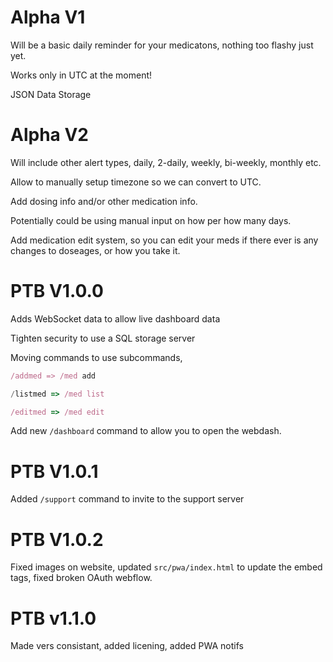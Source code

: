 # Alpha V1

Will be a basic daily reminder for your medicatons, nothing too flashy just yet.

Works only in UTC at the moment!

JSON Data Storage

# Alpha V2

Will include other alert types, daily, 2-daily, weekly, bi-weekly, monthly etc.

Allow to manually setup timezone so we can convert to UTC.

Add dosing info and/or other medication info.

Potentially could be using manual input on how per how many days.

Add medication edit system, so you can edit your meds if there ever is any changes to doseages, or how you take it.

# PTB V1.0.0

Adds WebSocket data to allow live dashboard data

Tighten security to use a SQL storage server

Moving commands to use subcommands, 

```js
/addmed => /med add

/listmed => /med list

/editmed => /med edit

```

Add new `/dashboard` command to allow you to open the webdash.

# PTB V1.0.1

Added `/support` command to invite to the support server

# PTB V1.0.2

Fixed images on website, updated `src/pwa/index.html` to update the embed tags, fixed broken OAuth webflow. 

# PTB v1.1.0

Made vers consistant, added licening, added PWA notifs